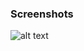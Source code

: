 ### Screenshots

![alt text](https://github.com/andreiseverin/WeaponMod-guns-backup/blob/main/Plugins/wpn_famas/famas.png?raw=true)